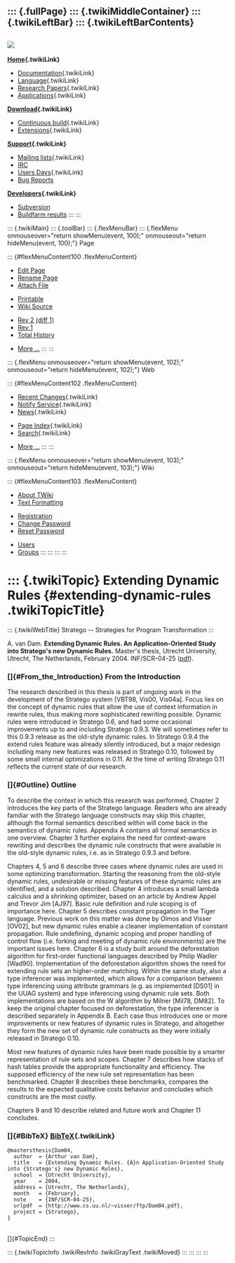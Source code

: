 ::: {.fullPage}
::: {.twikiMiddleContainer}
::: {.twikiLeftBar}
::: {.twikiLeftBarContents}
  ----------------------------------------------------------------------------------
  [![](../pub/Stratego/StrategoLogo/StrategoLogoTextlessWhite-100px.png)](WebHome)
  ----------------------------------------------------------------------------------

**[Home](WebHome){.twikiLink}**

-   [Documentation](StrategoDocumentation){.twikiLink}
-   [Language](StrategoLanguage){.twikiLink}
-   [Research Papers](StrategoPublications){.twikiLink}
-   [Applications](StrategoApplication){.twikiLink}

**[Download](StrategoDownload){.twikiLink}**

-   [Continuous build](ContinuousBuild){.twikiLink}
-   [Extensions](AdditionalPackageDownload){.twikiLink}

**[Support](StrategoSupport){.twikiLink}**

-   [Mailing lists](MailingList){.twikiLink}
-   [IRC](irc://irc.freenode.net/#stratego)
-   [Users Days](StrategoUsersDay){.twikiLink}
-   [Bug Reports](http://yellowgrass.org/project/StrategoXT)

**[Developers](StrategoDev){.twikiLink}**

-   [Subversion](https://svn.strategoxt.org/repos/StrategoXT/strategoxt/trunk)
-   [Buildfarm
    results](http://hydra.nixos.org/jobset/strategoxt/strategoxt-release/all)
:::
:::

::: {.twikiMain}
::: {.toolBar}
::: {.flexMenuBar}
::: {.flexMenu onmouseover="return showMenu(event, 100);" onmouseout="return hideMenu(event, 100);"}
Page

::: {#flexMenuContent100 .flexMenuContent}
-   [Edit
    Page](http://www.program-transformation.org/edit/Stratego/ExtendingDynamicRules?t=1536825425)
-   [Rename
    Page](http://www.program-transformation.org/rename/Stratego/ExtendingDynamicRules)
-   [Attach
    File](http://www.program-transformation.org/attach/Stratego/ExtendingDynamicRules)

<!-- -->

-   [Printable](http://www.program-transformation.org/view/Stratego/ExtendingDynamicRules?skin=print.pattern)
-   [Wiki
    Source](http://www.program-transformation.org/view/Stratego/ExtendingDynamicRules?skin=text&raw=on&contenttype=text/plain)

<!-- -->

-   [Rev
    2](http://www.program-transformation.org/view/Stratego/ExtendingDynamicRules?rev=1.2)
    [(diff 1)](http://www.program-transformation.org/rdiff/Stratego/ExtendingDynamicRules?rev1=1.2&rev2=1.1)
-   [Rev
    1](http://www.program-transformation.org/view/Stratego/ExtendingDynamicRules?rev=1.1)
-   [Total
    History](http://www.program-transformation.org/rdiff/Stratego/ExtendingDynamicRules)

<!-- -->

-   [More
    \...](http://www.program-transformation.org/oops/Stratego/ExtendingDynamicRules?template=oopsmore&param1=1.2&param2=1.2)
:::
:::

::: {.flexMenu onmouseover="return showMenu(event, 102);" onmouseout="return hideMenu(event, 102);"}
Web

::: {#flexMenuContent102 .flexMenuContent}
-   [Recent Changes](WebChanges){.twikiLink}
-   [Notify Service](WebNotify){.twikiLink}
-   [News](WebNews){.twikiLink}

<!-- -->

-   [Page Index](WebIndex){.twikiLink}
-   [Search](WebSearch){.twikiLink}

<!-- -->

-   [More
    \...](http://www.program-transformation.org/oops/Stratego/ExtendingDynamicRules?template=oopsmore&param1=1.2&param2=1.2)
:::
:::

::: {.flexMenu onmouseover="return showMenu(event, 103);" onmouseout="return hideMenu(event, 103);"}
Wiki

::: {#flexMenuContent103 .flexMenuContent}
-   [About
    TWiki](http://www.program-transformation.org/view/TWiki/WebHome)
-   [Text
    Formatting](http://www.program-transformation.org/view/TWiki/TextFormattingRules)

<!-- -->

-   [Registration](http://www.program-transformation.org/view/TWiki/TWikiRegistration)
-   [Change
    Password](http://www.program-transformation.org/view/TWiki/ChangePassword)
-   [Reset
    Password](http://www.program-transformation.org/view/TWiki/ResetPassword)

<!-- -->

-   [Users](http://www.program-transformation.org/view/Main/TWikiUsers)
-   [Groups](http://www.program-transformation.org/view/Main/TWikiGroups)
:::
:::
:::
:::

::: {.twikiTopic}
Extending Dynamic Rules {#extending-dynamic-rules .twikiTopicTitle}
=======================

::: {.twikiWebTitle}
Stratego \-- Strategies for Program Transformation
:::

A. van Dam. **Extending Dynamic Rules. An Application-Oriented Study
into Stratego\'s new Dynamic Rules.** Master\'s thesis, Utrecht
University, Utrecht, The Netherlands, February 2004. INF/SCR-04-25
([pdf](http://www.cs.uu.nl/~visser/ftp/Dam04.pdf)).

### []{#From_the_Introduction} From the Introduction

The research described in this thesis is part of ongoing work in the
development of the Stratego system \[VBT98, Vis00, Vis04a\]. Focus lies
on the concept of dynamic rules that allow the use of context
information in rewrite rules, thus making more sophisticated rewriting
possible. Dynamic rules were introduced in Stratego 0.6, and had some
occasional improvements up to and including Stratego 0.9.3. We will
sometimes refer to this 0.9.3 release as the old-style dynamic rules. In
Stratego 0.9.4 the extend rules feature was already silently introduced,
but a major redesign including many new features was released in
Stratego 0.10, followed by some small internal optimizations in 0.11. At
the time of writing Stratego 0.11 reflects the current state of our
research.

### []{#Outline} Outline

To describe the context in which this research was performed, Chapter 2
introduces the key parts of the Stratego language. Readers who are
already familiar with the Stratego language constructs may skip this
chapter, although the formal semantics described within will come back
in the semantics of dynamic rules. Appendix A contains all formal
semantics in one overview. Chapter 3 further explains the need for
context-aware rewriting and describes the dynamic rule constructs that
were available in the old-style dynamic rules, i.e. as in Stratego 0.9.3
and before.

Chapters 4, 5 and 6 describe three cases where dynamic rules are used in
some optimizing transformation. Starting the reasoning from the
old-style dynamic rules, undesirable or missing features of these
dynamic rules are identified, and a solution described. Chapter 4
introduces a small lambda calculus and a shrinking optimizer, based on
an article by Andrew Appel and Trevor Jim \[AJ97\]. Basic rule
definition and rule scoping is of importance here. Chapter 5 describes
constant propagation in the Tiger language. Previous work on this matter
was done by Olmos and Visser \[OV02\], but new dynamic rules enable a
cleaner implementation of constant propagation. Rule undefining, dynamic
scoping and proper handling of control flow (i.e. forking and meeting of
dynamic rule environments) are the important issues here. Chapter 6 is a
study built around the deforestation algorithm for first-order
functional languages described by Philip Wadler \[Wad90\].
Implementation of the deforestation algorithm shows the need for
extending rule sets an higher-order matching. Within the same study,
also a type inferencer was implemented, which allows for a comparison
between type inferencing using attribute grammars (e.g. as implemented
\[DS01\] in the UUAG system) and type inferencing using dynamic rule
sets. Both implementations are based on the W algorithm by Milner
\[Mil78, DM82\]. To keep the original chapter focused on deforestation,
the type inferencer is described separately in Appendix B. Each case
thus introduces one or more improvements or new features of dynamic
rules in Stratego, and altogether they form the new set of dynamic rule
constructs as they were initially released in Stratego 0.10.

Most new features of dynamic rules have been made possible by a smarter
representation of rule sets and scopes. Chapter 7 describes how stacks
of hash tables provide the appropriate functionality and efficiency. The
supposed efficiency of the new rule set representation has been
benchmarked. Chapter 8 describes these benchmarks, compares the results
to the expected qualitative costs behavior and concludes which
constructs are the most costly.

Chapters 9 and 10 describe related and future work and Chapter 11
concludes.

### []{#BibTeX} [BibTeX](BibTeX){.twikiLink}

    @mastersthesis{Dam04,
      author  = {Arthur van Dam},
      title   = {Extending Dynamic Rules. {A}n Application-Oriented Study into {Stratego's} new Dynamic Rules},
      school  = {Utrecht University},
      year    = 2004,
      address = {Utrecht, The Netherlands},
      month   = {February},
      note    = {INF/SCR-04-25},
      urlpdf  = {http://www.cs.uu.nl/~visser/ftp/Dam04.pdf},
      project = {Stratego},
    }

\
[]{#TopicEnd}
:::

::: {.twikiTopicInfo .twikiRevInfo .twikiGrayText .twikiMoved}
:::
:::
:::
:::
